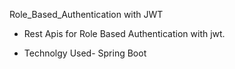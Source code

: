 Role_Based_Authentication with JWT






- Rest Apis for Role Based Authentication with jwt.

- Technolgy Used- Spring Boot


